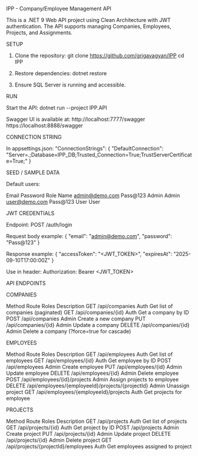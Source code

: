 IPP - Company/Employee Management API

This is a .NET 9 Web API project using Clean Architecture with JWT authentication. The API supports managing Companies, Employees, Projects, and Assignments.


SETUP

1) Clone the repository:
git clone <https://github.com/grigavagyan/IPP>
cd IPP

2) Restore dependencies:
dotnet restore

3) Ensure SQL Server is running and accessible.


RUN

Start the API:
dotnet run --project IPP.API

Swagger UI is available at:
http://localhost:7777/swagger
https://localhost:8888/swagger


CONNECTION STRING

In appsettings.json:
"ConnectionStrings": {
"DefaultConnection": "Server=.;Database=IPP_DB;Trusted_Connection=True;TrustServerCertificate=True;"
}


SEED / SAMPLE DATA

Default users:

Email	            Password	    Role	     Name
admin@demo.com    Pass@123	    Admin	     Admin
user@demo.com     Pass@123	    User	     User

JWT CREDENTIALS

Endpoint: POST /auth/login

Request body example:
{
  "email": "admin@demo.com",
  "password": "Pass@123"
}

Response example:
{
  "accessToken": "<JWT_TOKEN>",
  "expiresAt": "2025-09-10T17:00:00Z"
}

Use in header:
Authorization: Bearer <JWT_TOKEN>


API ENDPOINTS

COMPANIES

Method	 Route	               Roles	   Description
GET	     /api/companies	       Auth	     Get list of companies (paginated)
GET	     /api/companies/{id}	 Auth	     Get a company by ID
POST	   /api/companies	       Admin	   Create a new company
PUT	     /api/companies/{id}	 Admin	   Update a company
DELETE	 /api/companies/{id}	 Admin	   Delete a company (?force=true for cascade)

EMPLOYEES

Method	  Route	                                            Roles	   Description
GET	      /api/employees	                                  Auth	   Get list of employees
GET	      /api/employees/{id}	                              Auth	   Get employee by ID
POST	    /api/employees	                                  Admin	   Create employee
PUT	      /api/employees/{id}	                              Admin	   Update employee
DELETE	  /api/employees/{id}	                              Admin	   Delete employee
POST	    /api/employees/{id}/projects	                    Admin	   Assign projects to employee
DELETE	  /api/employees/{employeeId}/projects/{projectId}	Admin	   Unassign project
GET	      /api/employees/{employeeId}/projects	            Auth	   Get projects for employee

PROJECTS

Method	  Route	                                Roles	        Description
GET	      /api/projects	                        Auth        	Get list of projects
GET	      /api/projects/{id}	                  Auth	        Get project by ID
POST	    /api/projects	                        Admin       	Create project
PUT	      /api/projects/{id}	                  Admin	        Update project
DELETE  	/api/projects/{id}	                  Admin  	      Delete project
GET	      /api/projects/{projectId}/employees	  Auth	        Get employees assigned to project
